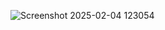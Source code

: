 ![Screenshot 2025-02-04 123054](https://github.com/user-attachments/assets/64cf0f65-01c7-4fde-b98f-d15df12e79c4)
